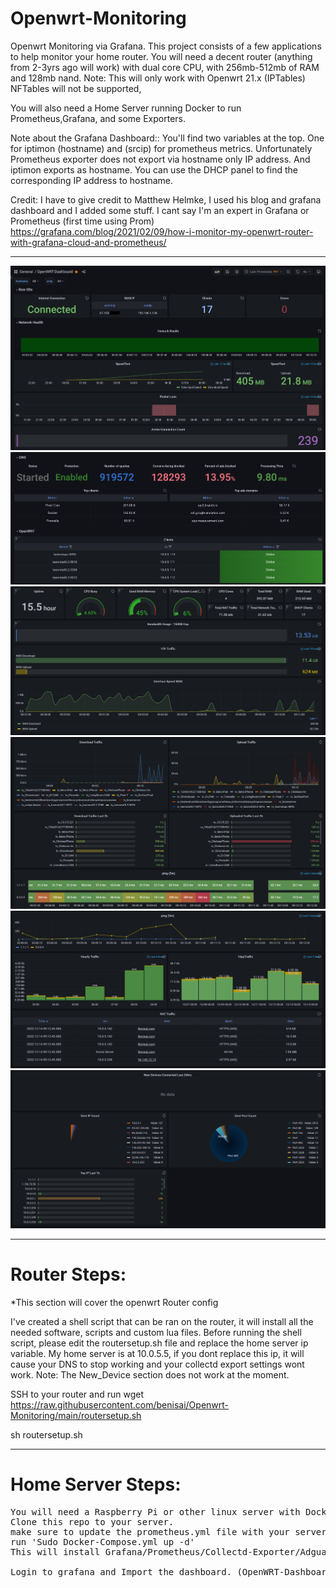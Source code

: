 # Openwrt-Monitoring
Openwrt Monitoring via Grafana.
This project consists of a few applications to help monitor your home router. You will need a decent router (anything from 2-3yrs ago will work) with dual core CPU, with 256mb-512mb of RAM and 128mb nand.
Note: This will only work with Openwrt 21.x (IPTables) NFTables will not be supported, 

You will also need a Home Server running Docker to run Prometheus,Grafana, and some Exporters. 

Note about the Grafana Dashboard:: You'll find two variables at the top. One for iptimon (hostname) and (srcip) for prometheus metrics. Unfortunately Prometheus exporter does not export via hostname only IP address. And iptimon exports as hostname. You can use the DHCP panel to find the corresponding IP address to hostname. 


Credit: I have to give credit to Matthew Helmke, I used his blog and grafana dashboard and I added some stuff. I cant say I'm an expert in Grafana or Prometheus (first time using Prom)
https://grafana.com/blog/2021/02/09/how-i-monitor-my-openwrt-router-with-grafana-cloud-and-prometheus/

----

![Grafana Dashboard](https://github.com/benisai/Openwrt-Monitoring/blob/main/screenshots/Dashboard1.PNG)
![Grafana Dashboard](https://github.com/benisai/Openwrt-Monitoring/blob/main/screenshots/Dashboard2.PNG)
![Grafana Dashboard](https://github.com/benisai/Openwrt-Monitoring/blob/main/screenshots/Dashboard3.PNG)
![Grafana Dashboard](https://github.com/benisai/Openwrt-Monitoring/blob/main/screenshots/Dashboard4.PNG)
![Grafana Dashboard](https://github.com/benisai/Openwrt-Monitoring/blob/main/screenshots/Dashboard5.PNG)
![Grafana Dashboard](https://github.com/benisai/Openwrt-Monitoring/blob/main/screenshots/Dashboard6.PNG)

---------------------------------------------------------------
# Router Steps: 
*This section will cover the openwrt Router config

I've created a shell script that can be ran on the router, it will install all the needed software, scripts and custom lua files. Before running the shell script, please edit the routersetup.sh file and replace the home server ip variable. My home server is at 10.0.5.5, if you dont replace this ip, it will cause your DNS to stop working and your collectd export settings wont work. 
Note: The New_Device section does not work at the moment.

SSH to your router and run
wget https://raw.githubusercontent.com/benisai/Openwrt-Monitoring/main/routersetup.sh

sh routersetup.sh


---------------------------------------------------------------
# Home Server Steps:

<pre>
You will need a Raspberry Pi or other linux server with Docker and Docker Compose. 
Clone this repo to your server. 
make sure to update the prometheus.yml file with your server IP and router IP.
run 'Sudo Docker-Compose.yml up -d'
This will install Grafana/Prometheus/Collectd-Exporter/AdguardHome/AdguardHome-Exporter.

Login to grafana and Import the dashboard. (OpenWRT-Dashboard.v2.json)
</pre>
